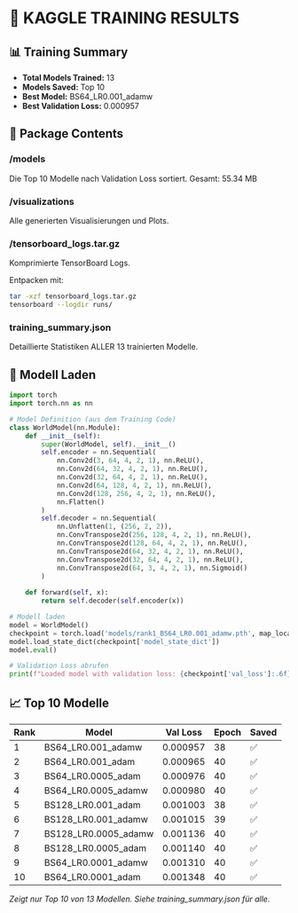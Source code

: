 # 🚀 KAGGLE TRAINING RESULTS

## 📊 Training Summary
- **Total Models Trained:** 13
- **Models Saved:** Top 10
- **Best Model:** BS64_LR0.001_adamw
- **Best Validation Loss:** 0.000957

## 📁 Package Contents

### /models
Die Top 10 Modelle nach Validation Loss sortiert.
Gesamt: 55.34 MB

### /visualizations
Alle generierten Visualisierungen und Plots.

### /tensorboard_logs.tar.gz
Komprimierte TensorBoard Logs.

Entpacken mit:
```bash
tar -xzf tensorboard_logs.tar.gz
tensorboard --logdir runs/
```

### training_summary.json
Detaillierte Statistiken ALLER 13 trainierten Modelle.

## 🔧 Modell Laden

```python
import torch
import torch.nn as nn

# Model Definition (aus dem Training Code)
class WorldModel(nn.Module):
    def __init__(self):
        super(WorldModel, self).__init__()
        self.encoder = nn.Sequential(
            nn.Conv2d(3, 64, 4, 2, 1), nn.ReLU(),
            nn.Conv2d(64, 32, 4, 2, 1), nn.ReLU(),
            nn.Conv2d(32, 64, 4, 2, 1), nn.ReLU(),
            nn.Conv2d(64, 128, 4, 2, 1), nn.ReLU(),
            nn.Conv2d(128, 256, 4, 2, 1), nn.ReLU(),
            nn.Flatten()
        )
        self.decoder = nn.Sequential(
            nn.Unflatten(1, (256, 2, 2)),
            nn.ConvTranspose2d(256, 128, 4, 2, 1), nn.ReLU(),
            nn.ConvTranspose2d(128, 64, 4, 2, 1), nn.ReLU(),
            nn.ConvTranspose2d(64, 32, 4, 2, 1), nn.ReLU(),
            nn.ConvTranspose2d(32, 64, 4, 2, 1), nn.ReLU(),
            nn.ConvTranspose2d(64, 3, 4, 2, 1), nn.Sigmoid()
        )
    
    def forward(self, x):
        return self.decoder(self.encoder(x))

# Modell laden
model = WorldModel()
checkpoint = torch.load('models/rank1_BS64_LR0.001_adamw.pth', map_location='cpu')
model.load_state_dict(checkpoint['model_state_dict'])
model.eval()

# Validation Loss abrufen
print(f"Loaded model with validation loss: {checkpoint['val_loss']:.6f}")
```

## 📈 Top 10 Modelle

| Rank | Model | Val Loss | Epoch | Saved |
|------|-------|----------|-------|-------|
| 1 | BS64_LR0.001_adamw | 0.000957 | 38 | ✅ |
| 2 | BS64_LR0.001_adam | 0.000965 | 40 | ✅ |
| 3 | BS64_LR0.0005_adam | 0.000976 | 40 | ✅ |
| 4 | BS64_LR0.0005_adamw | 0.000980 | 40 | ✅ |
| 5 | BS128_LR0.001_adam | 0.001003 | 38 | ✅ |
| 6 | BS128_LR0.001_adamw | 0.001015 | 39 | ✅ |
| 7 | BS128_LR0.0005_adamw | 0.001136 | 40 | ✅ |
| 8 | BS128_LR0.0005_adam | 0.001140 | 40 | ✅ |
| 9 | BS64_LR0.0001_adamw | 0.001310 | 40 | ✅ |
| 10 | BS64_LR0.0001_adam | 0.001348 | 40 | ✅ |

*Zeigt nur Top 10 von 13 Modellen. Siehe training_summary.json für alle.*
